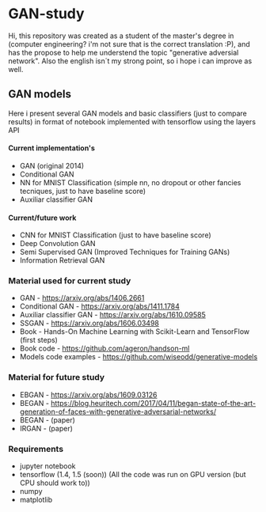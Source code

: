 # GAN-study

Hi, this repository was created as a student of the master's degree in (computer engineering? i'm not sure that is the correct translation :P), and has the propose to help me understend the topic "generative adversial network". Also the english isn´t my strong point, so i hope i can improve as well.

## GAN models

Here i present several GAN models and basic classifiers (just to compare results) in format of notebook implemented with tensorflow using the layers API

#### Current implementation's
* GAN (original 2014)
* Conditional GAN
* NN for MNIST Classification (simple nn, no dropout or other fancies tecniques, just to have baseline score)
* Auxiliar classifier GAN

#### Current/future work
* CNN for MNIST Classification (just to have baseline score)
* Deep Convolution GAN
* Semi Supervised GAN (Improved Techniques for Training GANs)
* Information Retrieval GAN

### Material used for current study
* GAN - https://arxiv.org/abs/1406.2661
* Conditional GAN - https://arxiv.org/abs/1411.1784
* Auxiliar classifier GAN - https://arxiv.org/abs/1610.09585
* SSGAN - https://arxiv.org/abs/1606.03498
* Book - Hands-On Machine Learning with Scikit-Learn and TensorFlow (first steps)
* Book code - https://github.com/ageron/handson-ml
* Models code examples - https://github.com/wiseodd/generative-models

### Material for future study

* EBGAN - https://arxiv.org/abs/1609.03126
* BEGAN - https://blog.heuritech.com/2017/04/11/began-state-of-the-art-generation-of-faces-with-generative-adversarial-networks/
* BEGAN - (paper)
* IRGAN - (paper)

### Requirements
* jupyter notebook
* tensorflow (1.4, 1.5 (soon)) (All the code was run on GPU version (but CPU should work to))
* numpy
* matplotlib
